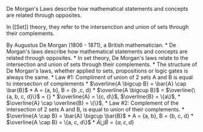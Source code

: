 De Morgan's Laws describe how mathematical statements and concepts are related through opposites.

In [[Set]] theory, they refer to the intersenction and union of sets through their complements.



By Augustus De Morgan (1806 - 1871), a British mathematician.
    * De Morgan's laws describe how mathematical statements and concepts are related through opposites.
        * In set theory, De Morgan's laws relate to the intersection and union of sets through their complements.
    * The structure of De Morgan's laws, whether applied to sets, propositions or logic gates is always the same.
    * Law #1: Compliment of union of 2 sets A and B is equal to intersection of complements
        * $\overline{A \bigcup B} = \bar{A} \cap \bar{B}$
            * A = {a, b}, B = {b ,c, d}
            * $\overline{A \bigcup B}$ = $\overline{\{a, b, c, d}\}$ = $\{\}$
            * $\overline{A} = \{c, d\}$, $\overline{B} = \{a\}$,
                * $\overline{A} \cap  \overline{B} = \{\}$, 
    * Law #2: Complement of the intersection of 2 sets A and B, is equal to union of their complements.
        * $\overline{A \cap B} = \bar{A} \bigcup \bar{B}$
            * A = {a, b}, B = {b, c, d}
            * $\overline{A \cap B} = \{a, c, d\}$
            * $\bar{A} \bigcup \bar{B} = \{a, c, d\}$
